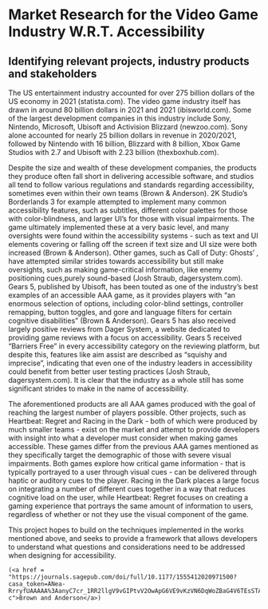 <h1> Market Research for the Video Game Industry W.R.T. Accessibility </h1>
<h2> Identifying relevant projects, industry products and stakeholders</h2>
<p>
  The US entertainment industry accounted for over 275 billion dollars of the US economy in 2021 (statista.com). The video game industry itself has drawn in around 80 billion dollars in 2021 and 2021 (ibisworld.com). Some of the largest development companies in this industry include Sony, Nintendo, Microsoft, Ubisoft and Activision Blizzard (newzoo.com). Sony alone accounted for nearly 25 billion dollars in revenue in 2020/2021, followed by Nintendo with 16 billion, Blizzard with 8 billion, Xbox Game Studios with 2.7 and Ubisoft with 2.23 billion (thexboxhub.com). 
    
Despite the size and wealth of these development companies, the products they produce often fall short in delivering accessible software, and studios all tend to follow various regulations and standards regarding accessibility, sometimes even within their own teams (Brown & Anderson). 2K Studio’s Borderlands 3 for example attempted to implement many common accessibility features, such as subtitles, different color palettes for those with color-blindness, and larger UI’s for those with visual impairments. The game ultimately implemented these at a very basic level, and many oversights were found within the accessibility systems - such as text and UI elements covering or falling off the screen if text size and UI size were both increased (Brown & Anderson). Other games, such as Call of Duty: Ghosts’ , have attempted similar strides towards accessibility but still make oversights, such as making game-critical information, like enemy positioning cues,purely sound-based (Josh Straub, dagersystem.com). Gears 5, published by Ubisoft, has been touted as one of the industry’s best examples of an accessible AAA game, as it provides players with “an enormous selection of options, including color-blind settings, controller remapping, button toggles, and gore and language filters for certain cognitive disabilities” (Brown & Anderson). Gears 5 has also received largely positive reviews from Dager System, a website dedicated to providing game reviews with a focus on accessibility. Gears 5 received “Barriers Free” in every accessibility category on the reviewing platform, but despite this, features like aim assist are described as “squishy and imprecise”, indicating that even one of the industry leaders in accessibility could benefit from better user testing practices (Josh Straub, dagersystem.com). It is clear that the industry as a whole still has some significant strides to make in the name of accessibility. 

The aforementioned products are all AAA games produced with the goal of reaching the largest number of players possible. Other projects, such as Heartbeat: Regret and Racing in the Dark - both of which were produced by much smaller teams - exist on the market and attempt to provide developers with insight into what a developer must consider when making games accessible. These games differ from the previous AAA games mentioned as they specifically target the demographic of those with severe visual impairments. Both games explore how critical game information - that is typically portrayed to a user through visual cues - can be delivered through haptic or auditory cues to the player. Racing in the Dark places a large focus on integrating a number of different cues together in a way that reduces cognitive load on the user, while Heartbeat: Regret focuses on creating a gaming experience that portrays the same amount of information to users, regardless of whether or not they use the visual component of the game. 

This project hopes to build on the techniques implemented in the works mentioned above, and seeks to provide a framework that allows developers to understand what questions and considerations need to be addressed when designing for accessibility. 

    (<a href = "https://journals.sagepub.com/doi/full/10.1177/1555412020971500?casa_token=ANea-RrryfUAAAAA%3AanyC7cr_1RR2llgV9vGIPtvV2OwApG6VE9vKzVN6DqWoZBaG4V6TEsSTAEJBrIETKhRH6suq67-c">Brown and Anderson</a>) 

</p>
